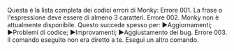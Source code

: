 Questa è la lista completa dei codici errori di Monky:
  Errore 001.
    La frase o l'espressione deve essere di almeno 3 caratteri.
  Errore 002.
    Monky non è attualmente disponibile. Questo succede spesso per:
    ►Aggiornamenti;
    ►Problemi di codice;
    ►Improvamenti;
    ►Aggiustamento dei bug.
  Errore 003.
    Il comando eseguito non era diretto a te. Esegui un altro comando.
